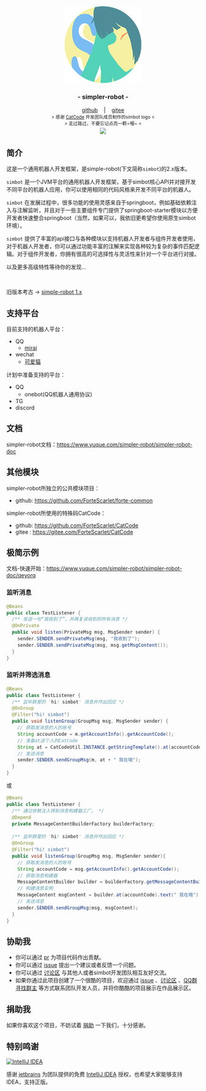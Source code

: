 <div align="center">
    <img src="./logo/logo-4@0,1x.png"/>
    <h3>
        - simpler-robot -
    </h3>
    <span>
        <a href="https://github.com/ForteScarlet/simpler-robot" target="_blank">github</a>
    </span> 
    &nbsp;&nbsp; | &nbsp;&nbsp;
    <span>
        <a href="https://gitee.com/ForteScarlet/simpler-robot" target="_blank">gitee</a>
    </span> <br />
    <small> &gt; 感谢 <a href="https://github.com/ForteScarlet/CatCode" target="_blank">CatCode</a> 开发团队成员制作的simbot logo &lt; </small> <br />
    <small> &gt; 走过路过，不要忘记点亮一颗⭐喔~ &lt; </small> <br />
    <a href="https://repo1.maven.org/maven2/love/forte/simple-robot/parent/" target="_blank" >
        <img src="https://img.shields.io/maven-central/v/love.forte.simple-robot/parent" />
    </a>

</div>

## 简介

这是一个通用机器人开发框架，是simple-robot(下文简称`simbot`)的2.x版本。

`simbot` 是一个JVM平台的通用机器人开发框架，基于simbot核心API并对接开发不同平台的机器人应用，你可以使用相同的代码风格来开发不同平台的机器人。

`simbot` 在发展过程中，很多功能的使用灵感来自于springboot，例如基础依赖注入与注解监听，并且对于一些主要组件专门提供了springboot-starter模块以方便开发者快速整合springboot（当然，如果可以，我依旧更希望你使用原生simbot环境）。

`simbot` 提供了丰富的api接口与各种模块以支持机器人开发者与组件开发者使用，对于机器人开发者，你可以通过功能丰富的注解来实现各种较为复杂的事件匹配逻辑。对于组件开发者，你拥有很高的可选择性与灵活性来针对一个平台进行对接。

以及更多高级特性等待你的发现...

<br>

旧版本考古 -> [simple-robot 1.x](https://github.com/ForteScarlet/simple-robot-core)

## 支持平台

目前支持的机器人平台：
- QQ
    - [mirai](https://github.com/mamoe/mirai)
- wechat
    - [可爱猫](http://www.keaimao.com.cn/)


计划中准备支持的平台：
- QQ
    - onebot(QQ机器人通用协议)
- TG
- discord    

## 文档

simpler-robot文档：https://www.yuque.com/simpler-robot/simpler-robot-doc

## 其他模块

simpler-robot所独立的公共模块项目：
- github: https://github.com/ForteScarlet/forte-common


simpler-robot所使用的特殊码CatCode：
- github: https://github.com/ForteScarlet/CatCode
- gitee : https://gitee.com/ForteScarlet/CatCode


## 极简示例

文档-快速开始：https://www.yuque.com/simpler-robot/simpler-robot-doc/qeyorq


### 监听消息

```java
@Beans
public class TestListener {
  /** 发送一句“我收到了”，并再复读收到的所有消息 */
  @OnPrivate
  public void listen(PrivateMsg msg, MsgSender sender) {
    sender.SENDER.sendPrivateMsg(msg, "我收到了");
    sender.SENDER.sendPrivateMsg(msg, msg.getMsgContent());
  }
}
```

### 监听并筛选消息

```java
@Beans
public class TestListener {
  /** 监听群里的 'hi! simbot' 消息并作出回应 */
  @OnGroup
  @Filter("hi! simbot")
  public void listenGroup(GroupMsg msg, MsgSender sender) {
    // 获取发消息的人的账号
    String accountCode = m.getAccountInfo().getAccountCode();
    // 准备at这个人的CatCode
    String at = CatCodeUtil.INSTANCE.getStringTemplate().at(accountCode);
    // 发送消息
    sender.SENDER.sendGroupMsg(m, at + " 我在哦");
  }
}
```

或

```java
@Beans
public class TestListener {
  /** 通过依赖注入得到消息构建器工厂。 */  
  @Depend
  private MessageContentBuilderFactory builderFactory;
  
  /** 监听群里的 'hi! simbot' 消息并作出回应 */
  @OnGroup
  @Filter("hi! simbot")
  public void listenGroup(GroupMsg msg, MsgSender sender){
    // 获取发消息的人的账号
    String accountCode = msg.getAccountInfo().getAccountCode();
    // 获取消息构建器
    MessageContentBuilder builder = builderFactory.getMessageContentBuilder();
    // 构建消息实例
    MessageContent msgContent = builder.at(accountCode).text(" 我在哦").build();
    // 发送消息
    sender.SENDER.sendGroupMsg(msg, msgContent);
  }
}
```


## 协助我
- 你可以通过 [pr](https://github.com/ForteScarlet/simpler-robot/pulls "pull request") 为项目代码作出贡献。
- 你可以通过 [issue](https://github.com/ForteScarlet/simpler-robot/issues "issues") 提出一个建议或者反馈一个问题。
- 你可以通过 [讨论区](https://github.com/ForteScarlet/simpler-robot/discussions "discussions") 与其他人或者simbot开发团队相互友好交流。
- 如果你通过此项目创建了一个很酷的项目，欢迎通过 [issue](https://github.com/ForteScarlet/simpler-robot/issues) 、[讨论区](https://github.com/ForteScarlet/simpler-robot/discussions) 、[QQ群寻找群主](https://jq.qq.com/?_wv=1027&k=1Lopqryf) 
  等方式联系团队开发人员，并将你酷酷的项目展示在作品展示区。


## 捐助我
如果你喜欢这个项目，不妨试着 [捐助](https://www.yuque.com/docs/share/43264d27-99a7-4287-97c0-b387f5b0947e) 一下我们，十分感谢。


## 特别鸣谢

[![](https://logonoid.com/images/thumbs/intellij-idea-logo.png "IntelliJ IDEA")](https://www.jetbrains.com/idea/)

感谢 [jetbrains](https://www.jetbrains.com/ "jetbrains") 为团队提供的免费 [IntelliJ IDEA](https://www.jetbrains.com/idea/ "IntelliJ IDEA") 授权，也希望大家能够支持IDEA，支持正版。



